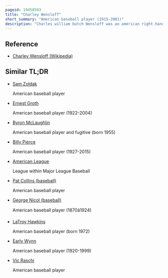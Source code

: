 ```yaml
---
pageid: 19458503
title: "Charley Wensloff"
short_summary: "American baseball player (1915-2001)"
description: "Charles william butch Wensloff was an american right-handed Pitcher in major League Baseball he played for three Seasons with the new York Yankees and Cleveland Indians in the american League. In 41 career games, Wensloff pitched 276+2⁄3 innings and posted a win–loss record of 16–13 and a 2. 60 earned run Average."
---
```


## Reference

- [Charley Wensloff (Wikipedia)](https://en.wikipedia.org/?curid=19458503)

## Similar TL;DR

- [Sam Zoldak](/tldr/en/sam-zoldak)

  American baseball player

- [Ernest Groth](/tldr/en/ernest-groth)

  American baseball player (1922-2004)

- [Byron McLaughlin](/tldr/en/byron-mclaughlin)

  American baseball player and fugitive (born 1955)

- [Billy Pierce](/tldr/en/billy-pierce)

  American baseball player (1927-2015)

- [American League](/tldr/en/american-league)

  League within Major League Baseball

- [Pat Collins (baseball)](/tldr/en/pat-collins-baseball)

  American baseball player

- [George Nicol (baseball)](/tldr/en/george-nicol-baseball)

  American baseball player (1870â1924)

- [LaTroy Hawkins](/tldr/en/latroy-hawkins)

  American baseball player (born 1972)

- [Early Wynn](/tldr/en/early-wynn)

  American baseball player (1920-1999)

- [Vic Raschi](/tldr/en/vic-raschi)

  American baseball player
